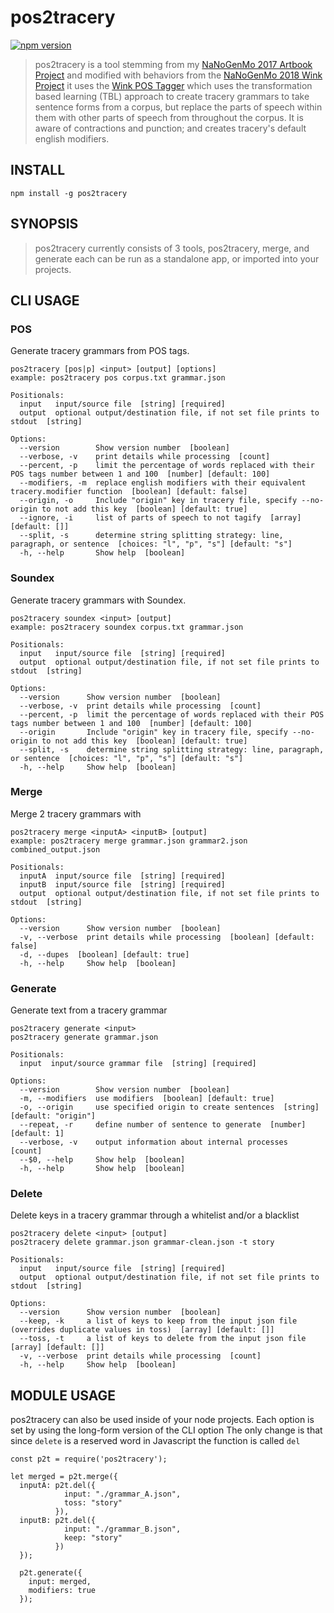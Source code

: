 pos2tracery
===========

[![npm version](https://badge.fury.io/js/pos2tracery.svg)](https://badge.fury.io/js/pos2tracery)

> pos2tracery is a tool stemming from my
> [NaNoGenMo 2017 Artbook Project](http://jkirchartz.com/NaNoGenMo/2017/) and
> modified with behaviors from the [NaNoGenMo 2018 Wink
> Project](http://jkirchartz.com/NaNoGenMo/2018/) it uses the [Wink POS
> Tagger](https://winkjs.org/wink-pos-tagger/) which uses the transformation
> based learning (TBL) approach to create tracery grammars to take sentence forms
> from a corpus, but replace the parts of speech within them with other parts of
> speech from throughout the corpus. It is aware of contractions and punction;
> and creates tracery's default english modifiers.

## INSTALL

    npm install -g pos2tracery

## SYNOPSIS

> pos2tracery currently consists of 3 tools, pos2tracery, merge, and generate
> each can be run as a standalone app, or imported into your projects.

## CLI USAGE

### POS
Generate tracery grammars from POS tags.

    pos2tracery [pos|p] <input> [output] [options]
    example: pos2tracery pos corpus.txt grammar.json

    Positionals:
      input   input/source file  [string] [required]
      output  optional output/destination file, if not set file prints to stdout  [string]

    Options:
      --version        Show version number  [boolean]
      --verbose, -v    print details while processing  [count]
      --percent, -p    limit the percentage of words replaced with their POS tags number between 1 and 100  [number] [default: 100]
      --modifiers, -m  replace english modifiers with their equivalent tracery.modifier function  [boolean] [default: false]
      --origin, -o     Include "origin" key in tracery file, specify --no-origin to not add this key  [boolean] [default: true]
      --ignore, -i     list of parts of speech to not tagify  [array] [default: []]
      --split, -s      determine string splitting strategy: line, paragraph, or sentence  [choices: "l", "p", "s"] [default: "s"]
      -h, --help       Show help  [boolean]

### Soundex
Generate tracery grammars with Soundex.


    pos2tracery soundex <input> [output]
    example: pos2tracery soundex corpus.txt grammar.json

    Positionals:
      input   input/source file  [string] [required]
      output  optional output/destination file, if not set file prints to stdout  [string]

    Options:
      --version      Show version number  [boolean]
      --verbose, -v  print details while processing  [count]
      --percent, -p  limit the percentage of words replaced with their POS tags number between 1 and 100  [number] [default: 100]
      --origin       Include "origin" key in tracery file, specify --no-origin to not add this key  [boolean] [default: true]
      --split, -s    determine string splitting strategy: line, paragraph, or sentence  [choices: "l", "p", "s"] [default: "s"]
      -h, --help     Show help  [boolean]

### Merge
Merge 2 tracery grammars with

    pos2tracery merge <inputA> <inputB> [output]
    example: pos2tracery merge grammar.json grammar2.json combined_output.json

    Positionals:
      inputA  input/source file  [string] [required]
      inputB  input/source file  [string] [required]
      output  optional output/destination file, if not set file prints to stdout  [string]

    Options:
      --version      Show version number  [boolean]
      -v, --verbose  print details while processing  [boolean] [default: false]
      -d, --dupes  [boolean] [default: true]
      -h, --help     Show help  [boolean]

### Generate
Generate text from a tracery grammar


    pos2tracery generate <input>
    pos2tracery generate grammar.json

    Positionals:
      input  input/source grammar file  [string] [required]

    Options:
      --version        Show version number  [boolean]
      -m, --modifiers  use modifiers  [boolean] [default: true]
      -o, --origin     use specified origin to create sentences  [string] [default: "origin"]
      --repeat, -r     define number of sentence to generate  [number] [default: 1]
      --verbose, -v    output information about internal processes  [count]
      --$0, --help     Show help  [boolean]
      -h, --help       Show help  [boolean]


### Delete
Delete keys in a tracery grammar through a whitelist and/or a blacklist


    pos2tracery delete <input> [output]
    pos2tracery delete grammar.json grammar-clean.json -t story

    Positionals:
      input   input/source file  [string] [required]
      output  optional output/destination file, if not set file prints to stdout  [string]

    Options:
      --version      Show version number  [boolean]
      --keep, -k     a list of keys to keep from the input json file (overrides duplicate values in toss)  [array] [default: []]
      --toss, -t     a list of keys to delete from the input json file  [array] [default: []]
      -v, --verbose  print details while processing  [count]
      -h, --help     Show help  [boolean]


## MODULE USAGE
pos2tracery can also be used inside of your node projects. Each option is set by using the long-form version of the CLI option
The only change is that since `delete` is a reserved word in Javascript the function is called `del`


    const p2t = require('pos2tracery');

    let merged = p2t.merge({
      inputA: p2t.del({
                input: "./grammar_A.json",
                toss: "story"
              }),
      inputB: p2t.del({
                input: "./grammar_B.json",
                keep: "story"
              })
      });

      p2t.generate({
        input: merged,
        modifiers: true
      });
